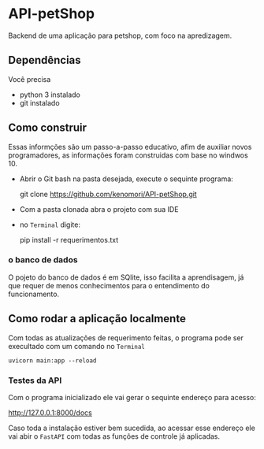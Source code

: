 # API-petShop
Backend de uma aplicação para petshop, com foco na apredizagem.


## Dependências
Você precisa
- python 3 instalado 
- git instalado


## Como construir 

Essas informções são um passo-a-passo educativo, afim de auxiliar novos programadores, 
as informações foram construidas com base no windwos 10.

- Abrir o Git bash na pasta desejada, execute o sequinte programa:


    git clone https://github.com/kenomori/API-petShop.git
 
- Com a pasta clonada abra o projeto com sua IDE
- no `Terminal`  digite:


    pip install -r requerimentos.txt 



### o banco de dados

O pojeto do banco de dados é em SQlite, isso facilita a aprendisagem, 
já que requer de menos conhecimentos para o entendimento do funcionamento. 

## Como rodar a aplicação localmente

Com todas as atualizações de requerimento feitas, o programa pode ser execultado 
com um comando no `Terminal` 

    uvicorn main:app --reload


### Testes da API

Com o programa inicializado ele vai gerar o sequinte endereço para acesso: 

http://127.0.0.1:8000/docs

Caso toda a instalação estiver bem sucedida, ao acessar esse endereço ele vai abir o 
`FastAPI` com todas as funções de controle já aplicadas. 
